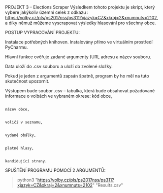 
PROJEKT 3 – Elections Scraper
Výsledkem tohoto projektu je skript, který vybere jakýkoliv územní celek z odkazu : https://volby.cz/pls/ps2017nss/ps311?xjazyk=CZ&xkraj=2&xnumnuts=2102, a díky němuž můžeme vyscrapovat výsledky hlasování pro všechny obce.

POSTUP VYPRACOVÁNÍ PROJEKTU:

Instalace potřebných knihoven. Instalovány přímo ve virtuálním prostředí PyCharmu.

Hlavní funkce ověřuje zadané argumenty (URL adresu a název souboru. 

Data uloží do .csv souboru a uloží do zvolené složky.

Pokud je jeden z argumentů zapsán špatně, program by ho měl na tuto skutečnost upozornit.

Výstupem bude soubor .csv – tabulka, která bude obsahovat požadované informace o volbách ve vybraném okrese: kód obce, 

                                                                                                             název obce, 
                                                                                                             
                                                                                                             voliči v seznamu, 
                                                                                                             
                                                                                                             vydané obálky, 
                                                                                                             
                                                                                                             platné hlasy, 
                                                                                                             
                                                                                                             kandidující strany.
                                                                                                             

SPUŠTĚNÍ PROGRAMU POMOCÍ 2 ARGUMENTŮ:

>python3 "https://volby.cz/pls/ps2017nss/ps311?xjazyk=CZ&xkraj=2&xnumnuts=2102" "Results.csv"
